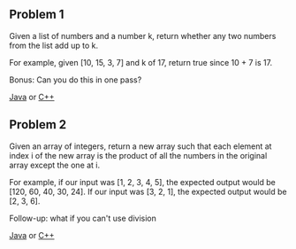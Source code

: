 ## Problem 1

Given a list of numbers and a number k, return whether any two numbers from the list add up to k.

For example, given [10, 15, 3, 7] and k of 17, return true since 10 + 7 is 17.

Bonus: Can you do this in one pass?

[Java](https://github.com/lsy-it-1995/Problems/blob/main/DailyCodingProblem/1-Google/Java/Solution.java) or [C++](https://github.com/lsy-it-1995/Problems/blob/main/DailyCodingProblem/1-Google/C%2B%2B/main.cpp)

## Problem 2

Given an array of integers, return a new array such that each element at index i of the new array is the product of all the numbers in the original array except the one at i.

For example, if our input was [1, 2, 3, 4, 5], the expected output would be [120, 60, 40, 30, 24]. If our input was [3, 2, 1], the expected output would be [2, 3, 6].

Follow-up: what if you can't use division

[Java](https://github.com/lsy-it-1995/Problems/blob/main/DailyCodingProblem/2-Uber/Java/Solution.java) or [C++](https://github.com/lsy-it-1995/Problems/blob/main/DailyCodingProblem/2-Uber/C%2B%2B/main.cpp)